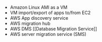 - Amazon Linux AMI as a VM
- VM import/export of apps to/from EC2
- AWS App discovery service
- AWS migration hub
- AWS DMS [[Database Migration Service]]
- AWS server migration service (SMS)

